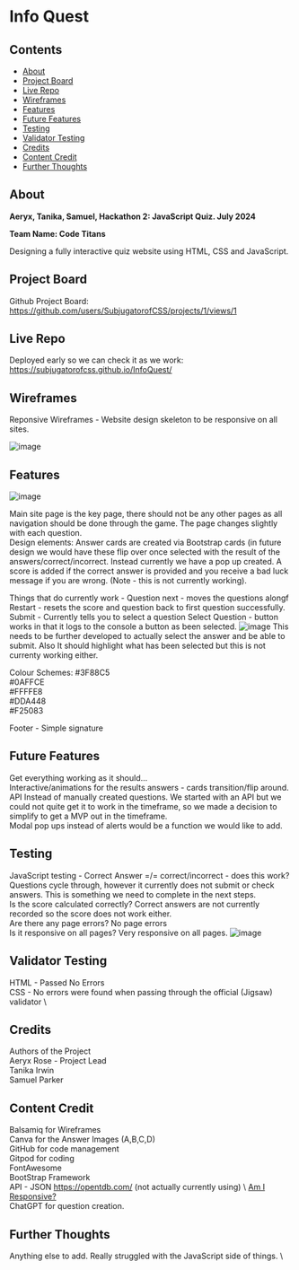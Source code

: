 # Info Quest

## Contents
- [About](#about)
- [Project Board](#Project-Board)
- [Live Repo](#Live-Repo)
- [Wireframes](#Wireframes)
- [Features](#Features)
- [Future Features](#Future-Features)
- [Testing](#Testing)
- [Validator Testing](#Validator-Testing)
- [Credits](#Credits)
- [Content Credit](#Content-Credit)
- [Further Thoughts](#Further-Thoughts)

## About

**Aeryx, Tanika, Samuel, Hackathon 2: JavaScript Quiz. July 2024**

**Team Name: Code Titans**

Designing a fully interactive quiz website using HTML, CSS and JavaScript.

## Project Board
Github Project Board: https://github.com/users/SubjugatorofCSS/projects/1/views/1

## Live Repo
Deployed early so we can check it as we work: https://subjugatorofcss.github.io/InfoQuest/

## Wireframes 

Reponsive Wireframes - Website design skeleton to be responsive on all sites.

![image](https://github.com/SubjugatorofCSS/InfoQuest/blob/main/Media/Basic%20layout%20(responsive).png)

## Features

![image](https://github.com/SubjugatorofCSS/InfoQuest/assets/169777591/04f6ee93-d039-4a03-aed2-722ec6097cc4)

Main site page is the key page, there should not be any other pages as all navigation should be done through the game. The page changes slightly with each question. \
Design elements:
Answer cards are created via Bootstrap cards (in future design we would have these flip over once selected with the result of the answers/correct/incorrect. Instead currently we have a pop up created. A score is added if the correct answer is provided and you receive a bad luck message if you are wrong. (Note - this is not currently working).

Things that do currently work - 
Question next - moves the questions alongf
Restart - resets the score and question back to first question successfully. 
Submit - Currently tells you to select a question
Select Question - button works in that it logs to the console a button as been selected. 
![image](https://github.com/SubjugatorofCSS/InfoQuest/assets/169777591/d6262f56-c699-4730-819d-06888d9e88c3)
This needs to be further developed to actually select the answer and be able to submit. Also It should highlight what has been selected but this is not currenty working either. 

Colour Schemes:
#3F88C5\
#0AFFCE\
#FFFFE8\
#DDA448\
#F25083

Footer - Simple signature

## Future Features
Get everything working as it should... \
Interactive/animations for the results answers - cards transition/flip around. \
API Instead of manually created questions. We started with an API but we could not quite get it to work in the timeframe, so we made a decision to simplify to get a MVP out in the timeframe. \
Modal pop ups instead of alerts would be a function we would like to add. 

## Testing
JavaScript testing - Correct Answer =/= correct/incorrect - does this work? Questions cycle through, however it currently does not submit or check answers. This is something we need to complete in the next steps. \
Is the score calculated correctly? Correct answers are not currently recorded so the score does not work either. \
Are there any page errors? No page errors \
Is it responsive on all pages? Very responsive on all pages. 
![image](https://github.com/SubjugatorofCSS/InfoQuest/assets/169777591/0b867783-456d-4195-b533-168b705e123f)


## Validator Testing
HTML - Passed No Errors\
CSS - No errors were found when passing through the official (Jigsaw) validator \

## Credits
Authors of the Project\
Aeryx Rose - Project Lead\
Tanika Irwin\
Samuel Parker

## Content Credit
Balsamiq for Wireframes\
Canva for the Answer Images (A,B,C,D)\
GitHub for code management\
Gitpod for coding\
FontAwesome\
BootStrap Framework\
API - JSON https://opentdb.com/ (not actually currently using) \ 
[Am I Responsive?](https://ui.dev/amiresponsive?url=https%3A%2F%2Fbytes.dev) \
ChatGPT for question creation.


## Further Thoughts
Anything else to add.
Really struggled with the JavaScript side of things. \

### 
